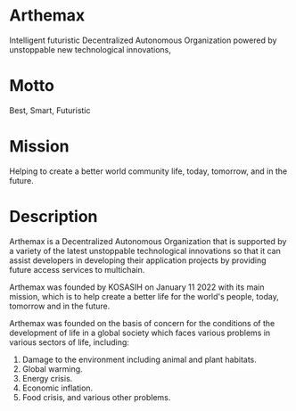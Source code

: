 # Arthemax
Intelligent futuristic Decentralized Autonomous Organization powered by unstoppable new technological innovations,
# Motto
Best, Smart, Futuristic
# Mission
Helping to create a better world community life, today, tomorrow, and in the future.
# Description
Arthemax is a Decentralized Autonomous Organization that is supported by a variety of the latest unstoppable technological innovations so that it can assist developers in developing their application projects by providing future access services to multichain.

Arthemax was founded by KOSASIH on January 11 2022 with its main mission, which is to help create a better life for the world's people, today, tomorrow and in the future.

Arthemax was founded on the basis of concern for the conditions of the development of life in a global society which faces various problems in various sectors of life, including: 

1. Damage to the environment including animal and plant habitats. 
2. Global warming. 
3. Energy crisis. 
4. Economic inflation. 
5. Food crisis, and various other problems.

